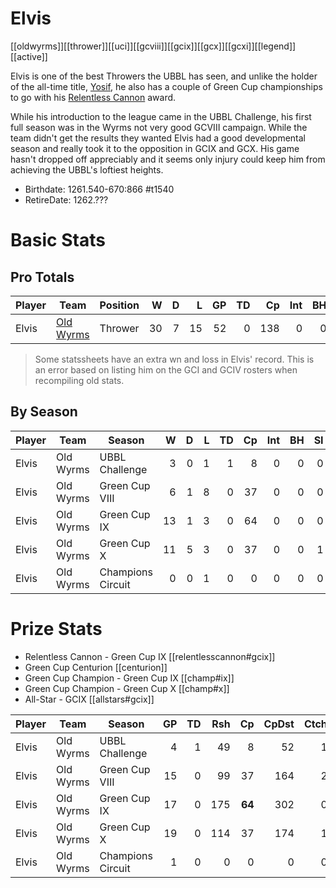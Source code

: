 # Elvis

[[oldwyrms]][[thrower]][[uci]][[gcviii]][[gcix]][[gcx]][[gcxi]][[legend]][[active]]

Elvis is one of the best Throwers the UBBL has seen, and unlike the holder of the all-time title, [Yosif](yosif), he also has a couple of Green Cup championships to go with his [Relentless Cannon](../prizes/relentlesscannon) award.

While his introduction to the league came in the UBBL Challenge, his first full season was in the Wyrms not very good GCVIII campaign. While the team didn't get the results they wanted Elvis had a good developmental season and really took it to the opposition in GCIX and GCX. His game hasn't dropped off appreciably and it seems only injury could keep him from achieving the UBBL's loftiest heights.

* Birthdate: 1261.540-670:866 #t1540
* RetireDate: 1262.???

# Basic Stats

## Pro Totals

| Player           | Team        | Position      | W | D | L | GP | TD | Cp | Int | BH | SI | Ki | MVP | SPP |
|------------------|-------------|---------------|--:|--:|--:|---:|---:|---:|----:|---:|---:|---:|----:|----:|
| Elvis  | [Old Wyrms](../teams/oldwyrms) | Thrower  |   30 |    7 |   15 |   52 |    0 |  138 |    0 |    0 |    1 |    0 |    6 |  170 | |

> Some statssheets have an extra wn and loss in Elvis' record. This is an error based on listing him on the GCI and GCIV rosters when recompiling old stats.

## By Season

| Player | Team         | Season          | W | D | L | TD | Cp | Int | BH | SI | Ki | MVP | SPP |
|--------|--------------|-----------------|--:|--:|--:|---:|---:|----:|---:|---:|---:|----:|----:|
| Elvis  | Old Wyrms | UBBL Challenge    |    3 |    0 |    1 |    1 |    8 |    0 |    0 |    0 |    0 |    1 |   16 |
| Elvis  | Old Wyrms | Green Cup VIII    |    6 |    1 |    8 |    0 |   37 |    0 |    0 |    0 |    0 |    3 |   52 |
| Elvis  | Old Wyrms | Green Cup IX      |   13 |    1 |    3 |    0 |   64 |    0 |    0 |    0 |    0 |    1 |   69 |
| Elvis  | Old Wyrms | Green Cup X       |   11 |    5 |    3 |    0 |   37 |    0 |    0 |    1 |    0 |    2 |   49 |
| Elvis  | Old Wyrms | Champions Circuit |    0 |    0 |    1 |    0 |    0 |    0 |    0 |    0 |    0 |    0 |    0 |

# Prize Stats

* Relentless Cannon - Green Cup IX [[relentlesscannon#gcix]]
* Green Cup Centurion [[centurion]]
* Green Cup Champion - Green Cup IX [[champ#ix]] 
* Green Cup Champion - Green Cup X [[champ#x]]
* All-Star - GCIX [[allstars#gcix]]

| Player | Team         | Season          | GP | TD | Rsh | Cp | CpDst | Ctch | Int | Cas | Blk | Sck | MVP | SPP |
|--------|--------------|-----------------|---:|---:|----:|---:|------:|-----:|----:|----:|----:|----:|----:|----:|
| Elvis  | Old Wyrms | UBBL Challenge    |  4 |    1 |   49 |    8 |    52 |    1 |    0 |    0 |    2 |    0 |    1 |   16 |
| Elvis  | Old Wyrms | Green Cup VIII    | 15 |    0 |   99 |   37 |   164 |    2 |    0 |    0 |    5 |    0 |    3 |   52 |
| Elvis  | Old Wyrms | Green Cup IX      | 17 |    0 |  175 |   **64** |   302 |    0 |    0 |    0 |   10 |    2 |    1 |   69 |
| Elvis  | Old Wyrms | Green Cup X       | 19 |    0 |  114 |   37 |   174 |    1 |    0 |    1 |   21 |    2 |    2 |   49 |
| Elvis  | Old Wyrms | Champions Circuit |  1 |    0 |    0 |    0 |     0 |    0 |    0 |    0 |    0 |    0 |    0 |    0 |
